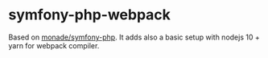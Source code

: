 # symfony-php-webpack

Based on [monade/symfony-php](https://github.com/monade/symfony-php). It adds also a basic setup with nodejs 10 + yarn for webpack compiler.
